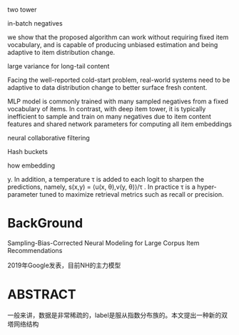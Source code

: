 two tower


in-batch negatives

we show that the proposed algorithm
can work without requiring fixed item vocabulary, and is capable of
producing unbiased estimation and being adaptive to item distribution change. 


large variance for long-tail content

 Facing the well-reported cold-start problem,
real-world systems need to be adaptive to data distribution change
to better surface fresh content.



MLP model is commonly trained with many sampled negatives from a fixed vocabulary of items. In contrast, with deep item
tower, it is typically inefficient to sample and train on many negatives due to item content features and shared network parameters
for computing all item embeddings



neural collaborative filtering


Hash buckets


how embedding

y. In addition, a temperature τ is added
to each logit to sharpen the predictions, namely,
s(x,y) = ⟨u(x, θ),v(y, θ)⟩/τ .
In practice τ is a hyper-parameter tuned to maximize retrieval
metrics such as recall or precision.

# BackGround
Sampling-Bias-Corrected Neural Modeling for Large Corpus
Item Recommendations


2019年Google发表，目前NH的主力模型


# ABSTRACT
一般来讲，数据是非常稀疏的，label是服从指数分布族的。本文提出一种新的双塔网络结构


